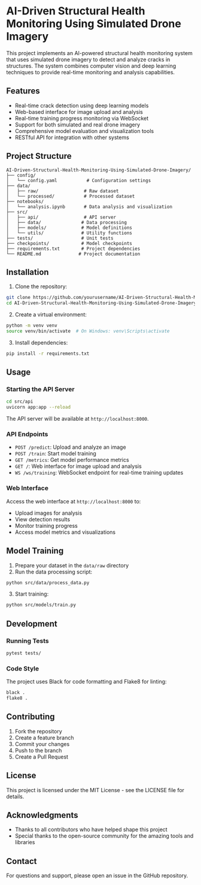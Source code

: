 # AI-Driven Structural Health Monitoring Using Simulated Drone Imagery

This project implements an AI-powered structural health monitoring system that uses simulated drone imagery to detect and analyze cracks in structures. The system combines computer vision and deep learning techniques to provide real-time monitoring and analysis capabilities.

## Features

- Real-time crack detection using deep learning models
- Web-based interface for image upload and analysis
- Real-time training progress monitoring via WebSocket
- Support for both simulated and real drone imagery
- Comprehensive model evaluation and visualization tools
- RESTful API for integration with other systems

## Project Structure

```
AI-Driven-Structural-Health-Monitoring-Using-Simulated-Drone-Imagery/
├── config/
│   └── config.yaml           # Configuration settings
├── data/
│   ├── raw/                 # Raw dataset
│   └── processed/           # Processed dataset
├── notebooks/
│   └── analysis.ipynb       # Data analysis and visualization
├── src/
│   ├── api/                 # API server
│   ├── data/               # Data processing
│   ├── models/             # Model definitions
│   └── utils/              # Utility functions
├── tests/                  # Unit tests
├── checkpoints/            # Model checkpoints
├── requirements.txt        # Project dependencies
└── README.md              # Project documentation
```

## Installation

1. Clone the repository:
```bash
git clone https://github.com/yourusername/AI-Driven-Structural-Health-Monitoring-Using-Simulated-Drone-Imagery.git
cd AI-Driven-Structural-Health-Monitoring-Using-Simulated-Drone-Imagery
```

2. Create a virtual environment:
```bash
python -m venv venv
source venv/bin/activate  # On Windows: venv\Scripts\activate
```

3. Install dependencies:
```bash
pip install -r requirements.txt
```

## Usage

### Starting the API Server

```bash
cd src/api
uvicorn app:app --reload
```

The API server will be available at `http://localhost:8000`.

### API Endpoints

- `POST /predict`: Upload and analyze an image
- `POST /train`: Start model training
- `GET /metrics`: Get model performance metrics
- `GET /`: Web interface for image upload and analysis
- `WS /ws/training`: WebSocket endpoint for real-time training updates

### Web Interface

Access the web interface at `http://localhost:8000` to:
- Upload images for analysis
- View detection results
- Monitor training progress
- Access model metrics and visualizations

## Model Training

1. Prepare your dataset in the `data/raw` directory
2. Run the data processing script:
```bash
python src/data/process_data.py
```

3. Start training:
```bash
python src/models/train.py
```

## Development

### Running Tests

```bash
pytest tests/
```

### Code Style

The project uses Black for code formatting and Flake8 for linting:

```bash
black .
flake8 .
```

## Contributing

1. Fork the repository
2. Create a feature branch
3. Commit your changes
4. Push to the branch
5. Create a Pull Request

## License

This project is licensed under the MIT License - see the LICENSE file for details.

## Acknowledgments

- Thanks to all contributors who have helped shape this project
- Special thanks to the open-source community for the amazing tools and libraries

## Contact

For questions and support, please open an issue in the GitHub repository.